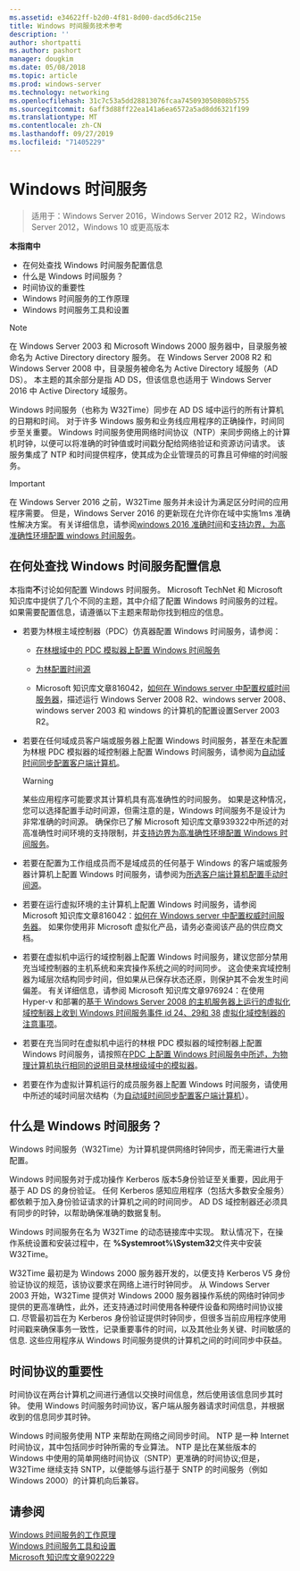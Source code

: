```yaml
---
ms.assetid: e34622ff-b2d0-4f81-8d00-dacd5d6c215e
title: Windows 时间服务技术参考
description: ''
author: shortpatti
ms.author: pashort
manager: dougkim
ms.date: 05/08/2018
ms.topic: article
ms.prod: windows-server
ms.technology: networking
ms.openlocfilehash: 31c7c53a5dd28813076fcaa745093050808b5755
ms.sourcegitcommit: 6aff3d88ff22ea141a6ea6572a5ad8dd6321f199
ms.translationtype: MT
ms.contentlocale: zh-CN
ms.lasthandoff: 09/27/2019
ms.locfileid: "71405229"
---
```

# <a name="windows-time-service"></a>Windows 时间服务

>适用于：Windows Server 2016，Windows Server 2012 R2，Windows Server 2012，Windows 10 或更高版本


**本指南中**  
  
* 在何处查找 Windows 时间服务配置信息  
* 什么是 Windows 时间服务？  
* 时间协议的重要性  
* Windows 时间服务的工作原理   
* Windows 时间服务工具和设置  
  
> [!NOTE]  
> 在 Windows Server 2003 和 Microsoft Windows 2000 服务器中，目录服务被命名为 Active Directory directory 服务。 在 Windows Server 2008 R2 和 Windows Server 2008 中，目录服务被命名为 Active Directory 域服务（AD DS）。 本主题的其余部分是指 AD DS，但该信息也适用于 Windows Server 2016 中 Active Directory 域服务。  
  
Windows 时间服务（也称为 W32Time）同步在 AD DS 域中运行的所有计算机的日期和时间。 对于许多 Windows 服务和业务线应用程序的正确操作，时间同步至关重要。 Windows 时间服务使用网络时间协议（NTP）来同步网络上的计算机时钟，以便可以将准确的时钟值或时间戳分配给网络验证和资源访问请求。 该服务集成了 NTP 和时间提供程序，使其成为企业管理员的可靠且可伸缩的时间服务。
  
> [!IMPORTANT]  
> 在 Windows Server 2016 之前，W32Time 服务并未设计为满足区分时间的应用程序需要。  但是，Windows Server 2016 的更新现在允许你在域中实施1ms 准确性解决方案。  有关详细信息，请参阅[windows 2016 准确时间](accurate-time.md)和[支持边界，为高准确性环境配置 windows 时间服务](support-boundary.md)。  
  
## <a name="BKMK_Config"></a>在何处查找 Windows 时间服务配置信息  
本指南**不**讨论如何配置 Windows 时间服务。 Microsoft TechNet 和 Microsoft 知识库中提供了几个不同的主题，其中介绍了配置 Windows 时间服务的过程。 如果需要配置信息，请遵循以下主题来帮助你找到相应的信息。  
  
-   若要为林根主域控制器（PDC）仿真器配置 Windows 时间服务，请参阅：  
  
    -   [在林根域中的 PDC 模拟器上配置 Windows 时间服务](https://docs.microsoft.com/previous-versions/windows/it-pro/windows-server-2008-R2-and-2008/cc731191%28v=ws.10%29) 
  
    -   [为林配置时间源](https://docs.microsoft.com/previous-versions/windows/it-pro/windows-server-2008-r2-and-2008/cc794823%28v%3dws.10%29) 
  
    -   Microsoft 知识库文章816042，[如何在 Windows server 中配置权威时间服务器](https://go.microsoft.com/fwlink/?LinkID=60402)，描述运行 Windows Server 2008 R2、windows server 2008、windows server 2003 和 windows 的计算机的配置设置Server 2003 R2。  
  
-   若要在任何域成员客户端或服务器上配置 Windows 时间服务，甚至在未配置为林根 PDC 模拟器的域控制器上配置 Windows 时间服务，请参阅为[自动域时间同步配置客户端计算机](https://docs.microsoft.com/previous-versions/windows/it-pro/windows-server-2008-r2-and-2008/cc816884%28v%3dws.10%29)。  
  
    > [!WARNING]  
    > 某些应用程序可能要求其计算机具有高准确性的时间服务。 如果是这种情况，您可以选择配置手动时间源，但需注意的是，Windows 时间服务不是设计为非常准确的时间源。 确保你已了解 Microsoft 知识库文章939322中所述的对高准确性时间环境的支持限制，并[支持边界为高准确性环境配置 Windows 时间服务](support-boundary.md)。  
  
-   若要在配置为工作组成员而不是域成员的任何基于 Windows 的客户端或服务器计算机上配置 Windows 时间服务，请参阅为[所选客户端计算机配置手动时间源](https://docs.microsoft.com/previous-versions/windows/it-pro/windows-server-2008-r2-and-2008/cc816656%28v%3dws.10%29)。  
  
-   若要在运行虚拟环境的主计算机上配置 Windows 时间服务，请参阅 Microsoft 知识库文章816042：[如何在 Windows server 中配置权威时间服务器](https://go.microsoft.com/fwlink/?LinkID=60402)。 如果你使用非 Microsoft 虚拟化产品，请务必查阅该产品的供应商文档。  
  
-   若要在虚拟机中运行的域控制器上配置 Windows 时间服务，建议您部分禁用充当域控制器的主机系统和来宾操作系统之间的时间同步。 这会使来宾域控制器为域层次结构同步时间，但如果从已保存状态还原，则保护其不会发生时间偏差。 有关详细信息，请参阅 Microsoft 知识库文章976924：在使用 Hyper-v 和部署的[基于 Windows Server 2008 的主机服务器上运行的虚拟化域控制器上收到 Windows 时间服务事件 id 24、29和 38](https://go.microsoft.com/fwlink/?LinkID=192236) [虚拟化域控制器的注意事项](https://go.microsoft.com/fwlink/?LinkID=192235)。  
  
-   若要在充当同时在虚拟机中运行的林根 PDC 模拟器的域控制器上配置 Windows 时间服务，请按照在[PDC 上配置 Windows 时间服务中所述，为物理计算机执行相同的说明目录林根级域中的模拟器](https://docs.microsoft.com/previous-versions/windows/it-pro/windows-server-2008-R2-and-2008/cc731191%28v=ws.10%29)。  
  
-   若要在作为虚拟计算机运行的成员服务器上配置 Windows 时间服务，请使用中所述的域时间层次结构（为[自动域时间同步配置客户端计算机](https://docs.microsoft.com/previous-versions/windows/it-pro/windows-server-2008-r2-and-2008/cc816884%28v%3dws.10%29)）。  
  
## <a name="BKMK_WTS"></a>什么是 Windows 时间服务？  
Windows 时间服务（W32Time）为计算机提供网络时钟同步，而无需进行大量配置。  
  
Windows 时间服务对于成功操作 Kerberos 版本5身份验证至关重要，因此用于基于 AD DS 的身份验证。 任何 Kerberos 感知应用程序（包括大多数安全服务）都依赖于加入身份验证请求的计算机之间的时间同步。 AD DS 域控制器还必须具有同步的时钟，以帮助确保准确的数据复制。  
  
Windows 时间服务在名为 W32Time 的动态链接库中实现。 默认情况下，在操作系统设置和安装过程中，在 **%Systemroot%\System32**文件夹中安装 W32Time。  
  
W32Time 最初是为 Windows 2000 服务器开发的，以便支持 Kerberos V5 身份验证协议的规范，该协议要求在网络上进行时钟同步。 从 Windows Server 2003 开始，W32Time 提供对 Windows 2000 服务器操作系统的网络时钟同步提供的更高准确性，此外，还支持通过时间使用各种硬件设备和网络时间协议接口. 尽管最初旨在为 Kerberos 身份验证提供时钟同步，但很多当前应用程序使用时间戳来确保事务一致性，记录重要事件的时间，以及其他业务关键、时间敏感的信息. 这些应用程序从 Windows 时间服务提供的计算机之间的时间同步中获益。  
  
## <a name="BKMK_TimeProtocols"></a>时间协议的重要性  
时间协议在两台计算机之间进行通信以交换时间信息，然后使用该信息同步其时钟。 使用 Windows 时间服务时间协议，客户端从服务器请求时间信息，并根据收到的信息同步其时钟。  
  
Windows 时间服务使用 NTP 来帮助在网络之间同步时间。 NTP 是一种 Internet 时间协议，其中包括同步时钟所需的专业算法。 NTP 是比在某些版本的 Windows 中使用的简单网络时间协议（SNTP）更准确的时间协议;但是，W32Time 继续支持 SNTP，以便能够与运行基于 SNTP 的时间服务（例如 Windows 2000）的计算机向后兼容。  
  
## <a name="see-also"></a>请参阅  
[Windows 时间服务的工作原理](How-the-Windows-Time-Service-Works.md)  
[Windows 时间服务工具和设置](Windows-Time-Service-Tools-and-Settings.md)  
[Microsoft 知识库文章902229](https://go.microsoft.com/fwlink/?LinkId=186066)